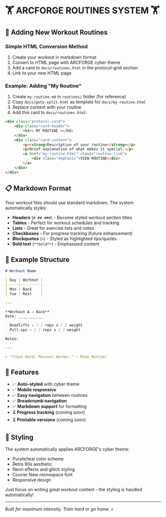 # 🏋️ ARCFORGE ROUTINES SYSTEM 🏋️

## 📁 Adding New Workout Routines

### Simple HTML Conversion Method
1. Create your workout in markdown format
2. Convert to HTML page with ARCFORGE cyber theme
3. Add a card to `docs/routines.html` in the protocol-grid section
4. Link to your new HTML page

### Example: Adding "My Routine"
1. Create `my-routine.md` in `routines/` folder (for reference)
2. Copy `docs/goto-split.html` as template for `docs/my-routine.html`
3. Replace content with your routine
4. Add this card to `docs/routines.html`:
```html
<div class="protocol-card">
    <div class="card-header">
        <h3>💀 MY ROUTINE 💀</h3>
    </div>
    <div class="card-content">
        <p><strong>Description of your routine</strong></p>
        <p>Brief explanation of what makes it special.</p>
        <a href="my-routine.html" class="routine-link">
            <div class="emphasis">VIEW ROUTINE</div>
        </a>
    </div>
</div>
```

## 📋 Markdown Format

Your workout files should use standard markdown. The system automatically styles:

- **Headers** (`# ## ###`) - Become styled workout section titles
- **Tables** - Perfect for workout schedules and tracking
- **Lists** - Great for exercise lists and notes
- **Checkboxes** - For progress tracking (future enhancement)
- **Blockquotes** (`>`) - Styled as highlighted tips/quotes
- **Bold text** (`**bold**`) - Emphasized content

## 🎯 Example Structure

```markdown
# Workout Name

| Day | Workout |
|-----|---------|
| Mon | Back    |
| Tue | Rest    |

---

**Workout A – Back**
Date: ___________

- Deadlifts – [ ] reps x [ ] weight
- Pull-ups – [ ] reps x [ ] weight

Notes:

---

> "Train Hard. Recover Harder." – Mike Mentzer
```

## 🚀 Features

- ✅ **Auto-styled** with cyber theme
- ✅ **Mobile responsive** 
- ✅ **Easy navigation** between routines
- ✅ **Breadcrumb navigation**
- ✅ **Markdown support** for formatting
- ⏳ **Progress tracking** (coming soon)
- ⏳ **Printable versions** (coming soon)

## 🎨 Styling

The system automatically applies ARCFORGE's cyber theme:
- Purple/teal color scheme
- Retro 90s aesthetic  
- Neon effects and glitch styling
- Courier New monospace font
- Responsive design

Just focus on writing great workout content - the styling is handled automatically!

---

*Built for maximum intensity. Train hard or go home.* 💀